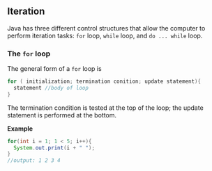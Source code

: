 ## Iteration
Java has three different control structures that allow the computer to perform iteration tasks: `for` loop, `while` loop, and `do ... while` loop.

### The `for` loop
The general form of a `for` loop is 
```java 
for ( initialization; termination conition; update statement){
  statement //body of loop
}
```

The termination condition is tested at the top of the loop; the update statement is performed at the bottom.

**Example**
```java
for(int i = 1; 1 < 5; i++){
  System.out.print(i + " ");
}
//output: 1 2 3 4
```